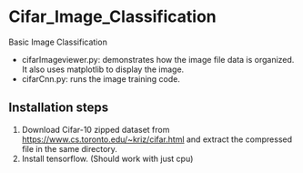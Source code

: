 # Cifar_Image_Classification
Basic Image Classification

- cifarImageviewer.py: demonstrates how the image file data is organized. It also uses matplotlib to display the image.
- cifarCnn.py: runs the image training code.

## Installation steps
1. Download Cifar-10 zipped dataset from https://www.cs.toronto.edu/~kriz/cifar.html and extract the compressed file in the same directory.
2. Install tensorflow. (Should work with just cpu)
